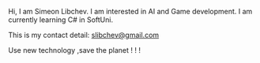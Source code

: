 Hi, I am Simeon Libchev.
I am interested in AI and Game development.
I am currently learning C# in SoftUni.

This is my contact detail: slibchev@gmail.com

Use new technology ,save the planet ! ! !


<!---
slibchev/slibchev is a ✨ special ✨ repository because its `README.md` (this file) appears on your GitHub profile.
You can click the Preview link to take a look at your changes.
--->
